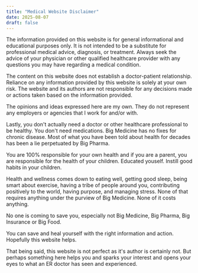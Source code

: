 ```yaml
---
title: "Medical Website Disclaimer"
date: 2025-08-07
draft: false
---
```

The information provided on this website is for general informational and educational purposes only. It is not intended to be a substitute for professional medical advice, diagnosis, or treatment. Always seek the advice of your physician or other qualified healthcare provider with any questions you may have regarding a medical condition.

The content on this website does not establish a doctor-patient relationship. Reliance on any information provided by this website is solely at your own risk. The website and its authors are not responsible for any decisions made or actions taken based on the information provided.

The opinions and ideas expressed here are my own. They do not represent any employers or agencies that I work for and/or with.

Lastly, you don't actually need a doctor or other healthcare professional to be healthy. You don't need medications. Big Medicine has no fixes for chronic disease. Most of what you have been told about health for decades has been a lie perpetuated by Big Pharma.

You are 100% responsible for your own health and if you are a parent, you are responsible for the health of your children. Educated youself. Instill good habits in your children. 

Health and wellness comes down to eating well, getting good sleep, being smart about exercise, having a tribe of people around you, contributing positively to the world, having purpose, and managing stress. None of that requires anything under the purview of Big Medicine. None of it costs anything. 

No one is coming to save you, especially not Big Medicine, Big Pharma, Big Insurance or Big Food. 

You can save and heal yourself with the right information and action. Hopefully this website helps.

That being said, this website is not perfect as it's author is certainly not. But perhaps something here helps you and sparks your interest and opens your eyes to what an ER doctor has seen and experienced. 